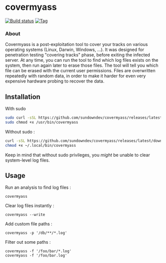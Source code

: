 # covermyass

[![Build status](https://github.com/sundowndev/covermyass/workflows/Go%20build/badge.svg)](https://github.com/sundowndev/covermyass/actions)
[![Tag](https://img.shields.io/github/tag/SundownDEV/covermyass.svg)](https://github.com/sundowndev/covermyass/releases)

### About

Covermyass is a post-exploitation tool to cover your tracks on various operating systems (Linux, Darwin, Windows, ...). It was designed for penetration testing "covering tracks" phase, before exiting the infected server. At any time, you can run the tool to find which log files exists on the system, then run again later to erase those files. The tool will tell you which file can be erased with the current user permissions. Files are overwritten repeatedly with random data, in order to make it harder for even very expensive hardware probing to recover the data.

## Installation

With sudo

```bash
sudo curl -sSL https://github.com/sundowndev/covermyass/releases/latest/download/covermyass_Linux_x86_64 -o /usr/bin/covermyass
sudo chmod +x /usr/bin/covermyass
```

Without sudo :

```bash
curl -sSL https://github.com/sundowndev/covermyass/releases/latest/download/covermyass_Linux_x86_64 -o ~/.local/bin/covermyass
chmod +x ~/.local/bin/covermyass
```

Keep in mind that without sudo privileges, you *might* be unable to clear system-level log files.

## Usage

Run an analysis to find log files : 

```
covermyass
```

Clear log files instantly :

```
covermyass --write
```

Add custom file paths : 

```
covermyass -p '/db/**/*.log'
```

Filter out some paths : 

```
covermyass -f '/foo/bar/*.log'
covermyass -f '/foo/bar.log'
```
